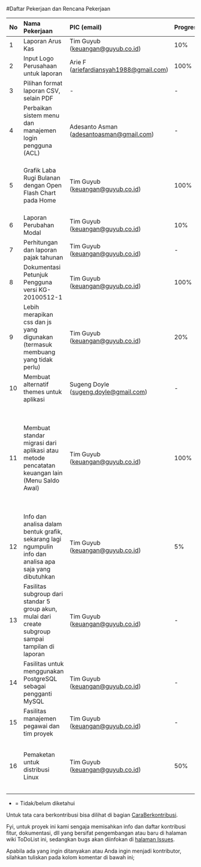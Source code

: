 #Daftar Pekerjaan dan Rencana Pekerjaan

| **No** | **Nama Pekerjaan** | **PIC (email)** | **Progress** | **Keterangan** |
|:-------|:-------------------|:----------------|:-------------|:---------------|
| 1      | Laporan Arus Kas   | Tim Guyub (keuangan@guyub.co.id) | 10%          | -              |
| 2      | Input Logo Perusahaan untuk laporan | Arie F (ariefardiansyah1988@gmail.com)| 100%         | Sudah tersedia di SVN |
| 3      | Pilihan format laporan CSV, selain PDF | -               | -            | -              |
| 4      | Perbaikan sistem menu dan manajemen login pengguna (ACL) | Adesanto Asman (adesantoasman@gmail.com) | -            | -              |
| 5      | Grafik Laba Rugi Bulanan dengan Open Flash Chart pada Home | Tim Guyub (keuangan@guyub.co.id) | 100%         | Done sudah ada di SVN sejak revisi ke 43 dan di rilis ke-2 yang akan datang |
| 6      | Laporan Perubahan Modal | Tim Guyub (keuangan@guyub.co.id) | 10%          | -              |
| 7      | Perhitungan dan laporan pajak tahunan | Tim Guyub (keuangan@guyub.co.id) | -            | -              |
| 8      | Dokumentasi Petunjuk Pengguna versi KG-20100512-1 | Tim Guyub (keuangan@guyub.co.id) | 100%         | Sudah dirilis, tapi masih banyak typo |
| 9      | Lebih merapikan css dan js yang digunakan (termasuk membuang yang tidak perlu)	 | Tim Guyub (keuangan@guyub.co.id) | 20%          | -              |
| 10     | Membuat alternatif themes untuk aplikasi | Sugeng Doyle (sugeng.doyle@gmail.com) | -            | Usulan via mailing list |
| 11     | Membuat standar migrasi dari aplikasi atau metode pencatatan keuangan lain (Menu Saldo Awal) | Tim Guyub (keuangan@guyub.co.id) | 100%         | Sudah dibuatkan solusi berupa Input Saldo Awal pada Menu Administrasi. Akan tetapi kedepannya diharapkan ada fasilitas migrasi atau input data Bulk |
| 12     | Info dan analisa dalam bentuk grafik, sekarang lagi ngumpulin info dan analisa apa saja yang dibutuhkan  | Tim Guyub (keuangan@guyub.co.id) | 5%           | -              |
| 13     | Fasilitas subgroup dari standar 5 group akun, mulai dari create subgroup sampai tampilan di laporan  | Tim Guyub (keuangan@guyub.co.id) |-             | -              |
| 14     | Fasilitas untuk menggunakan PostgreSQL sebagai pengganti MySQL  | Tim Guyub (keuangan@guyub.co.id) |-             | -              |
| 15     | Fasilitas manajemen pegawai dan tim proyek  | Tim Guyub (keuangan@guyub.co.id) |-             | -              |
| 16     | Pemaketan untuk distribusi Linux  | Tim Guyub (keuangan@guyub.co.id) |50%           | Sudah tersedia di halaman download dalam paket untuk Debian |

- = Tidak/belum diketahui

Untuk tata cara berkontribusi bisa dilihat di bagian [CaraBerkontribusi](http://code.google.com/p/keuangan-guyub/wiki/CaraBerkontribusi).

Fyi, untuk proyek ini kami sengaja memisahkan info dan daftar kontribusi fitur, dokumentasi, dll yang bersifat pengembangan atau baru di halaman wiki ToDoList ini, sedangkan bugs akan diinfokan di [halaman Issues](http://code.google.com/p/keuangan-guyub/issues/list).

Apabila ada yang ingin ditanyakan atau Anda ingin menjadi kontributor, silahkan tuliskan pada kolom komentar di bawah ini;